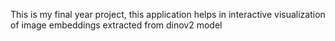This is my final year project, this application helps in interactive visualization of image embeddings extracted from dinov2 model
